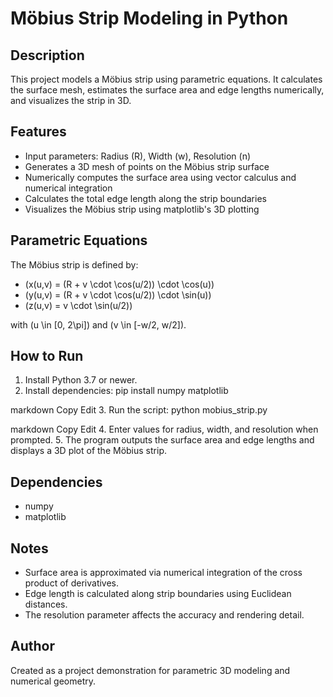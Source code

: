 # Möbius Strip Modeling in Python

## Description
This project models a Möbius strip using parametric equations. It calculates the surface mesh, estimates the surface area and edge lengths numerically, and visualizes the strip in 3D.

## Features
- Input parameters: Radius (R), Width (w), Resolution (n)
- Generates a 3D mesh of points on the Möbius strip surface
- Numerically computes the surface area using vector calculus and numerical integration
- Calculates the total edge length along the strip boundaries
- Visualizes the Möbius strip using matplotlib's 3D plotting

## Parametric Equations
The Möbius strip is defined by:
- \(x(u,v) = (R + v \cdot \cos(u/2)) \cdot \cos(u)\)
- \(y(u,v) = (R + v \cdot \cos(u/2)) \cdot \sin(u)\)
- \(z(u,v) = v \cdot \sin(u/2)\)

with \(u \in [0, 2\pi]\) and \(v \in [-w/2, w/2]\).

## How to Run
1. Install Python 3.7 or newer.
2. Install dependencies:
pip install numpy matplotlib

markdown
Copy
Edit
3. Run the script:
python mobius_strip.py

markdown
Copy
Edit
4. Enter values for radius, width, and resolution when prompted.
5. The program outputs the surface area and edge lengths and displays a 3D plot of the Möbius strip.

## Dependencies
- numpy
- matplotlib

## Notes
- Surface area is approximated via numerical integration of the cross product of derivatives.
- Edge length is calculated along strip boundaries using Euclidean distances.
- The resolution parameter affects the accuracy and rendering detail.

## Author
Created as a project demonstration for parametric 3D modeling and numerical geometry.